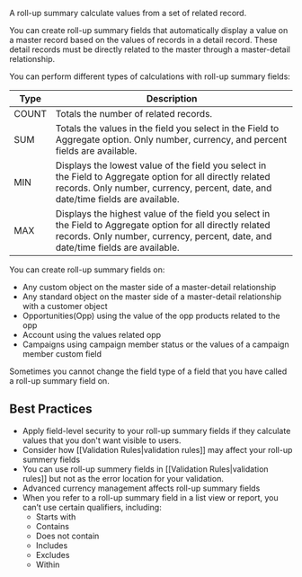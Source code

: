 A roll-up summary calculate values from a set of related record.

You can create roll-up summary fields that automatically display a value on a master record based on the values of records in a detail record. These detail records must be directly related to the master through a master-detail relationship.

You can perform different types of calculations with roll-up summary fields:

|Type|Description|
|---|---|
|COUNT|Totals the number of related records.|
|SUM|Totals the values in the field you select in the Field to Aggregate option. Only number, currency, and percent fields are available.|
|MIN|Displays the lowest value of the field you select in the Field to Aggregate option for all directly related records. Only number, currency, percent, date, and date/time fields are available.|
|MAX|Displays the highest value of the field you select in the Field to Aggregate option for all directly related records. Only number, currency, percent, date, and date/time fields are available.|

You can create roll-up summary fields on:
- Any custom object on the master side of a master-detail relationship
- Any standard object on the master side of a master-detail relationship with a customer object
- Opportunities(Opp) using the value of the opp products related to the opp
- Account using the values related opp
- Campaigns using campaign member status or the values of a campaign member custom field

Sometimes you cannot change the field type of a field that you have called a roll-up summary field on. 

## Best Practices
- Apply field-level security to your roll-up summary fields if they calculate values that you don't want visible to users.
- Consider how [[Validation Rules|validation rules]] may affect your roll-up summery fields
- You can use roll-up summery fields in [[Validation Rules|validation rules]] but not as the error location for your validation.
- Advanced currency management affects roll-up summary fields
- When you refer to a roll-up summary field in a list view or report, you can’t use certain qualifiers, including:
    - Starts with
    - Contains
    - Does not contain
    - Includes
    - Excludes
    - Within